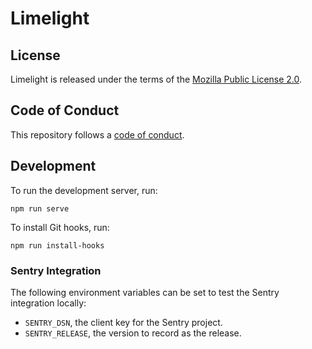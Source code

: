 # Limelight

## License

Limelight is released under the terms of the [Mozilla Public License 2.0](LICENSE).

## Code of Conduct

This repository follows a [code of conduct](CODE_OF_CONDUCT.md).

## Development

To run the development server, run:

```
npm run serve
```

To install Git hooks, run:

```
npm run install-hooks
```

### Sentry Integration

The following environment variables can be set to test the Sentry integration
locally:

- `SENTRY_DSN`, the client key for the Sentry project.
- `SENTRY_RELEASE`, the version to record as the release.
